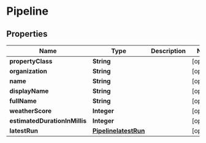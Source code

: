 

# Pipeline


## Properties

| Name | Type | Description | Notes |
|------------ | ------------- | ------------- | -------------|
|**propertyClass** | **String** |  |  [optional] |
|**organization** | **String** |  |  [optional] |
|**name** | **String** |  |  [optional] |
|**displayName** | **String** |  |  [optional] |
|**fullName** | **String** |  |  [optional] |
|**weatherScore** | **Integer** |  |  [optional] |
|**estimatedDurationInMillis** | **Integer** |  |  [optional] |
|**latestRun** | [**PipelinelatestRun**](PipelinelatestRun.md) |  |  [optional] |



